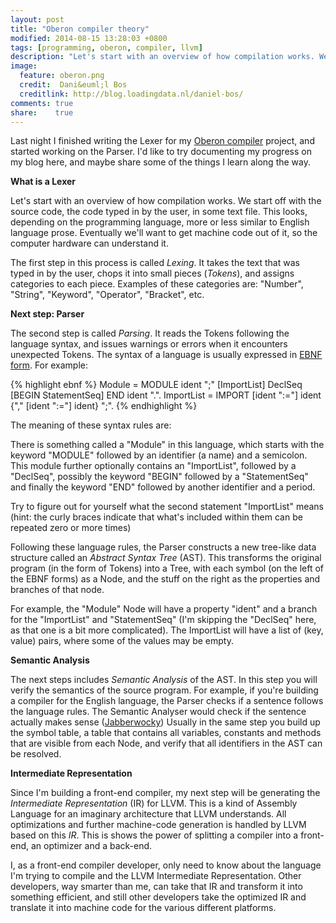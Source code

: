 ```yaml
---
layout: post
title: "Oberon compiler theory"
modified: 2014-08-15 13:28:03 +0800
tags: [programming, oberon, compiler, llvm]
description: "Let's start with an overview of how compilation works. We start off with the source code, the code typed in by the user, in some text file. This looks, depending on the programming language, more or less similar to English language prose. Eventually we'll want to get machine code out of it, so the computer hardware can understand it."
image:
  feature: oberon.png
  credit:  Dani&euml;l Bos
  creditlink: http://blog.loadingdata.nl/daniel-bos/
comments: true
share:    true
---
```

Last night I finished writing the Lexer for my <a href="/tags/#oberon" target="_BLANK">Oberon compiler</a> project, and started working on the Parser. I'd
like to try documenting my progress on my blog here, and maybe share some of the things I learn along the way.

**What is a Lexer**

Let's start with an overview of how compilation works. We start off with the source code, the code typed in by the user, in some text file. This looks,
depending on the programming language, more or less similar to English language prose. Eventually we'll want to get machine code out of it, so the
computer hardware can understand it.

The first step in this process is called *Lexing*. It takes the text that was typed in by the user, chops it into small pieces (*Tokens*), and assigns categories to
each piece. Examples of these categories are: "Number", "String", "Keyword", "Operator", "Bracket", etc.

**Next step: Parser**

The second step is called *Parsing*. It reads the Tokens following the language syntax, and issues warnings or errors when it encounters unexpected Tokens. The
syntax of a language is usually expressed in <a href="http://www.wikiwand.com/en/Extended_Backus%E2%80%93Naur_form" target="_BLANK">EBNF form</a>. For example:

{% highlight ebnf %}
Module     = MODULE ident ";" [ImportList] DeclSeq [BEGIN StatementSeq] END ident ".".
ImportList = IMPORT [ident ":="] ident {"," [ident ":="] ident} ";".
{% endhighlight %}

The meaning of these syntax rules are:

There is something called a "Module" in this language, which starts with the keyword "MODULE" followed by an identifier (a name) and a semicolon. This module
further optionally contains an "ImportList", followed by a "DeclSeq", possibly the keyword "BEGIN" followed by a "StatementSeq" and finally the keyword "END"
followed by another identifier and a period.

Try to figure out for yourself what the second statement "ImportList" means (hint: the curly braces indicate that what's included within them can be repeated
zero or more times)

Following these language rules, the Parser constructs a new tree-like data structure called an *Abstract Syntax Tree* (AST). This transforms the original program
(in the form of Tokens) into a Tree, with each symbol (on the left of the EBNF forms) as a Node, and the stuff on the right as the properties and branches of
that node.

For example, the "Module" Node will have a property "ident" and a branch for the "ImportList" and "StatementSeq" (I'm skipping the "DeclSeq" here, as that
one is a bit more complicated). The ImportList will have a list of (key, value) pairs, where some of the values may be empty.

**Semantic Analysis**

The next steps includes *Semantic Analysis* of the AST. In this step you will verify the semantics of the source program. For example, if you're building a
compiler for the English language, the Parser checks if a sentence follows the language rules. The Semantic Analyser would check if the sentence actually
makes sense (<a href="http://www.wikiwand.com/en/Jabberwocky" target="_BLANK">Jabberwocky</a>) Usually in the same step you build up the symbol table, a
table that contains all variables, constants and methods that are visible from each Node, and verify that all identifiers in the AST can be resolved.

**Intermediate Representation**

Since I'm building a front-end compiler, my next step will be generating the *Intermediate Representation* (IR) for LLVM. This is a kind of Assembly Language
for an imaginary architecture that LLVM understands. All optimizations and further machine-code generation is handled by LLVM based on this *IR*. This is shows
the power of splitting a compiler into a front-end, an optimizer and a back-end.

I, as a front-end compiler developer, only need to know about the language I'm trying to compile and the LLVM Intermediate Representation. Other developers,
way smarter than me, can take that IR and transform it into something efficient, and still other developers take the optimized IR and translate it into
machine code for the various different platforms.